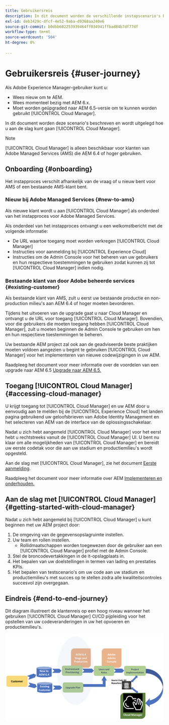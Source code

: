 ```yaml
---
title: Gebruikersreis
description: In dit document worden de verschillende instapscenario's beschreven en wordt uitgelegd hoe u aan de slag gaat met Cloud Manager.
exl-id: deb3429c-dfcf-4e52-9aba-d9368aa240e6
source-git-commit: b0dbb602253939464ff034941ffbad84b7df77df
workflow-type: tm+mt
source-wordcount: '504'
ht-degree: 0%

---
```



# Gebruikersreis {#user-journey}

Als Adobe Experience Manager-gebruiker kunt u:

* Wees nieuw om te AEM.
* Wees momenteel bezig met AEM 6.x.
* Moet worden geüpgraded naar AEM 6.5-versie om te kunnen worden gebruikt [!UICONTROL Cloud Manager].

In dit document worden deze scenario&#39;s beschreven en wordt uitgelegd hoe u aan de slag kunt gaan [!UICONTROL Cloud Manager].

>[!NOTE]
>
>[!UICONTROL Cloud Manager] is alleen beschikbaar voor klanten van Adobe Managed Services (AMS) die AEM 6.4 of hoger gebruiken.

## Onboarding {#onboarding}

Het instapproces verschilt afhankelijk van de vraag of u nieuw bent voor AMS of een bestaande AMS-klant bent.

### Nieuw bij Adobe Managed Services {#new-to-ams}

Als nieuwe klant wordt u aan [!UICONTROL Cloud Manager] als onderdeel van het instapproces voor Adobe Managed Services.

Als onderdeel van het instapproces ontvangt u een welkomstbericht met de volgende informatie:

* De URL waartoe toegang moet worden verkregen [!UICONTROL Cloud Manager]
* Instructies voor aanmelding bij [!UICONTROL Experience Cloud]
* Instructies om de Admin Console voor het beheren van uw gebruikers en hun respectieve toestemmingen te gebruiken zodat kunnen zij tot [!UICONTROL Cloud Manager] indien nodig.

### Bestaande klant van door Adobe beheerde services {#existing-customer}

Als bestaande klant van AMS, zult u eerst uw bestaande productie en non-production milieu&#39;s aan AEM 6.4 of hoger moeten bevorderen.

Tijdens het uitvoeren van de upgrade gaat u naar Cloud Manager en ontvangt u de URL voor toegang [!UICONTROL Cloud Manager]. Bovendien, voor die gebruikers die moeten toegang hebben [!UICONTROL Cloud Manager], zult u moeten beginnen de Admin Console te gebruiken om hen en hun respectieve toestemmingen te beheren.

Uw bestaande AEM project zal ook aan de geadviseerde beste praktijken moeten voldoen aangezien u begint te gebruiken [!UICONTROL Cloud Manager] voor het implementeren van nieuwe codewijzigingen in uw AEM.

Raadpleeg het document voor meer informatie over de voordelen van een upgrade naar AEM 6.5 [Upgrade naar AEM 6.5.](https://experienceleague.adobe.com/docs/experience-manager-65/deploying/upgrading/upgrade.html)

## Toegang [!UICONTROL Cloud Manager] {#accessing-cloud-manager}

U krijgt toegang tot [!UICONTROL Cloud Manager] en uw AEM door u eenvoudig aan te melden bij de [!UICONTROL Experience Cloud] het landen pagina gebruikend uw geloofsbrieven van Adobe Identity Management en het selecteren van AEM van de interface van de oplossingsschakelaar.

Nadat u zich hebt aangemeld [!UICONTROL Cloud Manager] voor het eerst hebt u rechtstreeks vanuit de [!UICONTROL Cloud Manager] UI. U bent nu klaar om alle mogelijkheden van [!UICONTROL Cloud Manager] en bereidt uw eerste codetak voor die aan uw stadium en productiemilieu&#39;s wordt opgesteld.

Aan de slag met [!UICONTROL Cloud Manager], zie het document [Eerste aanmelding](/help/getting-started/first-time-login.md).

Raadpleeg het document voor meer informatie over AEM [Implementeren en onderhouden.](https://experienceleague.adobe.com/docs/experience-manager-65/deploying/deploying/deploy.html)

## Aan de slag met [!UICONTROL Cloud Manager] {#getting-started-with-cloud-manager}

Nadat u zich hebt aangemeld bij [!UICONTROL Cloud Manager] u kunt beginnen met uw AEM project door:

1. De omgeving van de gegevensopslagruimte instellen.
1. Uw team en rollen instellen.
   * Rollidmaatschappen worden toegewezen door de gebruiker aan een [!UICONTROL Cloud Manager] profiel met de Admin Console.
1. Stel de broncodevertakkingen in de it-opslagplaats in.
1. Het bepalen van uw doelstellingen in termen van lading en prestaties KPIs.
1. Het bepalen van testscenario&#39;s om uw code aan uw stadium en productiemilieu&#39;s met succes op te stellen zodra alle kwaliteitscontroles succesvol zijn overgegaan.

## Eindreis {#end-to-end-journey}

Dit diagram illustreert de klantenreis op een hoog niveau wanneer het gebruiken [!UICONTROL Cloud Manager] CI/CD pijpleiding voor het opstellen van uw codeveranderingen in uw het opvoeren en productiemilieu&#39;s.

![Eind-aan-eind reis](/help/assets/screen_shot_2018-05-15at124004pm.png)
